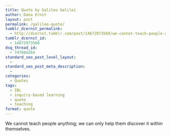 ```yaml
---
title: Quote by Galileo Galilei
author: Dana Ernst
layout: post
permalink: /galileo-quote/
tumblr_dcernst_permalink:
  - http://dcernst.tumblr.com/post/14672973560/we-cannot-teach-people-anything-we-can-only-help
tumblr_dcernst_id:
  - 14672973560
dsq_thread_id:
  - 747684264
standard_seo_post_level_layout:
  - 
standard_seo_post_meta_description:
  - 
categories:
  - Quotes
tags:
  - IBL
  - inquiry-based learning
  - quote
  - teaching
format: quote
---
```

We cannot teach people anything; we can only help them discover it within themselves.